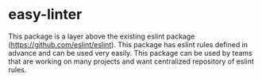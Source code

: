 # easy-linter
This package is a layer above the existing eslint package (https://github.com/eslint/eslint). This package has eslint rules defined in advance and can be used very easily. This package can be used by teams that are working on many projects and want centralized repository of eslint rules.
